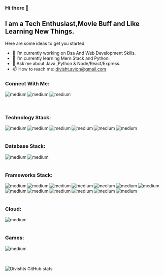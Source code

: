 ### Hi there 👋
## I am a Tech Enthusiast,Movie Buff and Like Learning New Things.


Here are some ideas to get you started:

- 🔭 I’m currently working on Dsa And Web Development Skills.
- 🌱 I’m currently learning Mern Stack and Python.
- 💬 Ask me about Java ,Python & Node/React/Express.
- 📫 How to reach me: divisht.avion@gmail.com




### Connect With Me:

<a href="https://www.linkedin.com/in/divisht-kori-328570174/"><img align="left" alt="medium" src="https://img.shields.io/badge/LinkedIn-0077B5?style=for-the-badge&logo=linkedin&logoColor=white" /><a/>
<a href="https://github.com/divishtk
"><img align="left" alt="medium" src="https://img.shields.io/badge/GitHub-100000?style=for-the-badge&logo=github&logoColor=white" /></a>
<img align="left" alt="medium" src="https://img.shields.io/badge/Instagram-E4405F?style=for-the-badge&logo=instagram&logoColor=white"/></br></br></br>




### Technology Stack:
<img align="left" alt="medium" src="https://img.shields.io/badge/Python-3776AB?style=for-the-badge&logo=python&logoColor=white"/>
<img align="left" alt="medium" src="https://img.shields.io/badge/HTML-239120?style=for-the-badge&logo=html5&logoColor=white"/>
<img align="left" alt="medium" src="https://img.shields.io/badge/HTML5-E34F26?style=for-the-badge&logo=html5&logoColor=white"/>
<img align="left" alt="medium" src="https://img.shields.io/badge/CSS-239120?&style=for-the-badge&logo=css3&logoColor=white"/>
<img align="left" alt="medium" src="https://img.shields.io/badge/JavaScript-F7DF1E?style=for-the-badge&logo=javascript&logoColor=black"/>
<img align="left" alt="medium" src="https://img.shields.io/badge/Java-ED8B00?style=for-the-badge&logo=java&logoColor=white"/></br></br>


### Database Stack:


<img align="left" alt="medium" src="https://img.shields.io/badge/MySQL-00000F?style=for-the-badge&logo=mysql&logoColor=white"/>
<img align="left" alt="medium" src="https://img.shields.io/badge/MongoDB-4EA94B?style=for-the-badge&logo=mongodb&logoColor=white"/></br></br>






### Frameworks Stack:
<img align="left" alt="medium" src="https://img.shields.io/badge/Node.js-43853D?style=for-the-badge&logo=node-dot-js&logoColor=white"/>
<img align="left" alt="medium" src="https://img.shields.io/badge/npm-CB3837?style=for-the-badge&logo=npm&logoColor=white"/>
<img align="left" alt="medium" src="https://img.shields.io/badge/Express.js-000000?style=for-the-badge&logo=express&logoColor=white"/>
<img align="left" alt="medium" src="https://img.shields.io/badge/React-20232A?style=for-the-badge&logo=react&logoColor=61DAFB"/>
<img align="left" alt="medium" src="https://img.shields.io/badge/AngularJS-E23237?style=for-the-badge&logo=angularjs&logoColor=white"/>
<img align="left" alt="medium" src="https://img.shields.io/badge/Tailwind_CSS-38B2AC?style=for-the-badge&logo=tailwind-css&logoColor=white"/>
<img align="left" alt="medium" src="https://img.shields.io/badge/Bootstrap-563D7C?style=for-the-badge&logo=bootstrap&logoColor=white"/>
<img align="left" alt="medium" src="https://img.shields.io/badge/Material--UI-0081CB?style=for-the-badge&logo=material-ui&logoColor=white"/>
<img align="left" alt="medium" src="https://img.shields.io/badge/Spring-6DB33F?style=for-the-badge&logo=spring&logoColor=white"/>
<img align="left" alt="medium" src="https://img.shields.io/badge/Heroku-430098?style=for-the-badge&logo=heroku&logoColor=white"/>
<img align="left" alt="medium" src="https://img.shields.io/badge/firebase-ffca28?style=for-the-badge&logo=firebase&logoColor=black"/>
<img align="left" alt="medium" src="https://img.shields.io/badge/Git-F05032?style=for-the-badge&logo=git&logoColor=white"/>
<img align="left" alt="medium" src="https://img.shields.io/badge/Postman-FF6C37?style=for-the-badge&logo=Postman&logoColor=white"/></br></br>













</br>

### Cloud:
<img align="left" alt="medium" src="https://img.shields.io/badge/Google_Cloud-4285F4?style=for-the-badge&logo=google-cloud&logoColor=white"/></br></br>





### Games:
<img align="left" alt="medium" src="https://img.shields.io/badge/PlayStation-003791?style=for-the-badge&logo=playstation&logoColor=white"/></br></br></br>




![Divishts GitHub stats](https://github-readme-stats.vercel.app/api?username=divishtk)



